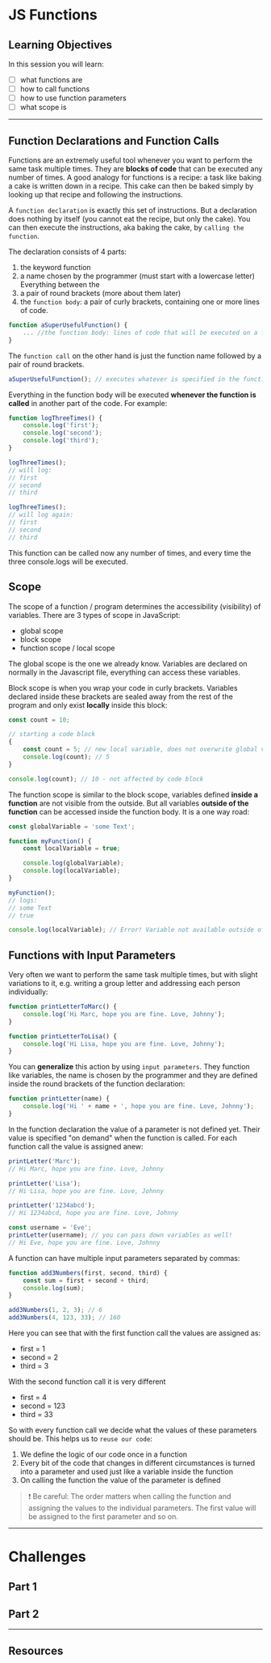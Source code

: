 # JS Functions

## Learning Objectives

In this session you will learn:

- [ ] what functions are
- [ ] how to call functions
- [ ] how to use function parameters
- [ ] what scope is

---

## Function Declarations and Function Calls

Functions are an extremely useful tool whenever you want to perform the same task multiple times.
They are **blocks of code** that can be executed any number of times. A good analogy for functions
is a recipe: a task like baking a cake is written down in a recipe. This cake can then be baked
simply by looking up that recipe and following the instructions.

A `function declaration` is exactly this set of instructions. But a declaration does nothing by
itself (you cannot eat the recipe, but only the cake). You can then execute the instructions, aka
baking the cake, by `calling the function`.

The declaration consists of 4 parts:

1. the keyword function
2. a name chosen by the programmer (must start with a lowercase letter) Everything between the
3. a pair of round brackets (more about them later)
4. the `function body`: a pair of curly brackets, containing one or more lines of code.

```js
function aSuperUsefulFunction() {
	... //the function body: lines of code that will be executed on a function call
}
```

The `function call` on the other hand is just the function name followed by a pair of round
brackets.

```js
aSuperUsefulFunction(); // executes whatever is specified in the function declaration.
```

Everything in the function body will be executed **whenever the function is called** in another part
of the code. For example:

```js
function logThreeTimes() {
	console.log('first');
	console.log('second');
	console.log('third');
}

logThreeTimes();
// will log:
// first
// second
// third

logThreeTimes();
// will log again:
// first
// second
// third
```

This function can be called now any number of times, and every time the three console.logs will be
executed.

## Scope

The scope of a function / program determines the accessibility (visibility) of variables. There are
3 types of scope in JavaScript:

- global scope
- block scope
- function scope / local scope

The global scope is the one we already know. Variables are declared on normally in the Javascript
file, everything can access these variables.

Block scope is when you wrap your code in curly brackets. Variables declared inside these brackets
are sealed away from the rest of the program and only exist **locally** inside this block:

```js
const count = 10;

// starting a code block
{
	const count = 5; // new local variable, does not overwrite global variable
	console.log(count); // 5
}

console.log(count); // 10 - not affected by code block
```

The function scope is similar to the block scope, variables defined **inside a function** are not
visible from the outside. But all variables **outside of the function** can be accessed inside the
function body. It is a one way road:

```js
const globalVariable = 'some Text';

function myFunction() {
	const localVariable = true;

	console.log(globalVariable);
	console.log(localVariable);
}

myFunction();
// logs:
// some Text
// true

console.log(localVariable); // Error! Variable not available outside of function
```

## Functions with Input Parameters

Very often we want to perform the same task multiple times, but with slight variations to it, e.g.
writing a group letter and addressing each person individually:

```js
function printLetterToMarc() {
	console.log('Hi Marc, hope you are fine. Love, Johnny');
}

function printLetterToLisa() {
	console.log('Hi Lisa, hope you are fine. Love, Johnny');
}
```

You can **generalize** this action by using `input parameters`. They function like variables, the
name is chosen by the programmer and they are defined inside the round brackets of the function
declaration:

```js
function printLetter(name) {
	console.log('Hi ' + name + ', hope you are fine. Love, Johnny');
}
```

In the function declaration the value of a parameter is not defined yet. Their value is specified
"on demand" when the function is called. For each function call the value is assigned anew:

```js
printLetter('Marc');
// Hi Marc, hope you are fine. Love, Johnny

printLetter('Lisa');
// Hi Lisa, hope you are fine. Love, Johnny

printLetter('1234abcd');
// Hi 1234abcd, hope you are fine. Love, Johnny

const username = 'Eve';
printLetter(username); // you can pass down variables as well!
// Hi Eve, hope you are fine. Love, Johnny
```

A function can have multiple input parameters separated by commas:

```js
function add3Numbers(first, second, third) {
	const sum = first + second + third;
	console.log(sum);
}

add3Numbers(1, 2, 3); // 6
add3Numbers(4, 123, 33); // 160
```

Here you can see that with the first function call the values are assigned as:

- first = 1
- second = 2
- third = 3

With the second function call it is very different

- first = 4
- second = 123
- third = 33

So with every function call we decide what the values of these parameters should be. This helps us
to `reuse our code`:

1. We define the logic of our code once in a function
2. Every bit of the code that changes in different circumstances is turned into a parameter and used
   just like a variable inside the function
3. On calling the function the value of the parameter is defined

> ❗️ Be careful: The order matters when calling the function and assigning the values to the
> individual parameters. The first value will be assigned to the first parameter and so on.

---

# Challenges

## Part 1

## Part 2

---

## Resources

```

```
